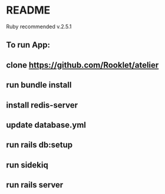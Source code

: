 # README

Ruby recommended v.2.5.1

## To run App:
## clone https://github.com/Rooklet/atelier
## run bundle install
## install redis-server
## update database.yml
## run rails db:setup
## run sidekiq
## run rails server
